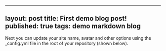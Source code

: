 --------
layout: post
title: First demo blog post!
published: true
tags: demo markdown blog
--------

Next you can update your site name, avatar and other options using the _config.yml file in the root of your repository (shown below).
